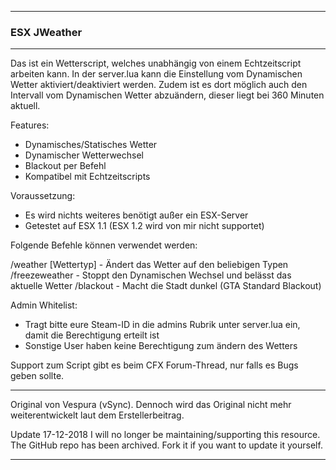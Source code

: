 --------------------
### ESX JWeather ###
--------------------

Das ist ein Wetterscript, welches unabhängig von einem Echtzeitscript arbeiten kann. 
In der server.lua kann die Einstellung vom Dynamischen Wetter aktiviert/deaktiviert werden. 
Zudem ist es dort möglich auch den Intervall vom Dynamischen Wetter abzuändern, dieser liegt bei 360 Minuten aktuell.

Features:
- Dynamisches/Statisches Wetter
- Dynamischer Wetterwechsel
- Blackout per Befehl
- Kompatibel mit Echtzeitscripts

Voraussetzung:
- Es wird nichts weiteres benötigt außer ein ESX-Server
- Getestet auf ESX 1.1 (ESX 1.2 wird von mir nicht supportet)

Folgende Befehle können verwendet werden:

/weather [Wettertyp] - Ändert das Wetter auf den beliebigen Typen
/freezeweather - Stoppt den Dynamischen Wechsel und belässt das aktuelle Wetter
/blackout - Macht die Stadt dunkel (GTA Standard Blackout)

Admin Whitelist:
- Tragt bitte eure Steam-ID in die admins Rubrik unter server.lua ein, damit die Berechtigung erteilt ist
- Sonstige User haben keine Berechtigung zum ändern des Wetters


Support zum Script gibt es beim CFX Forum-Thread, nur falls es Bugs geben sollte.

--------------------

Original von Vespura (vSync). Dennoch wird das Original nicht mehr weiterentwickelt laut dem Erstellerbeitrag.

Update 17-12-2018
I will no longer be maintaining/supporting this resource. The GitHub repo has been archived. Fork it if you want to update it yourself.

--------------------
